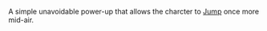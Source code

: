 A simple unavoidable power-up that allows the charcter to [Jump](../../../../Player%20Character/Ultion/Abilities/Jump.md) once more mid-air.

